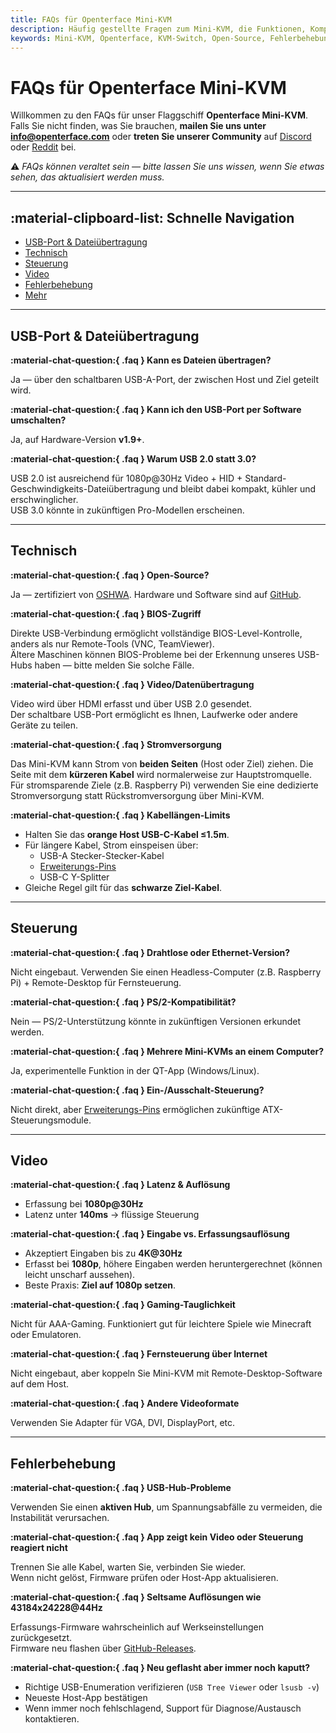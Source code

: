 ```yaml
---
title: FAQs für Openterface Mini-KVM
description: Häufig gestellte Fragen zum Mini-KVM, die Funktionen, Kompatibilität, Fehlerbehebung und zukünftige Pläne abdecken.
keywords: Mini-KVM, Openterface, KVM-Switch, Open-Source, Fehlerbehebung, Videoaufnahme, USB, Kompatibilität
---
```


# FAQs für Openterface Mini-KVM

Willkommen zu den FAQs für unser Flaggschiff **Openterface Mini-KVM**.  
Falls Sie nicht finden, was Sie brauchen, **mailen Sie uns unter [info@openterface.com](mailto:info@openterface.com)** oder **treten Sie unserer Community** auf [Discord](/discord) oder [Reddit](/reddit) bei.

⚠️ _FAQs können veraltet sein — bitte lassen Sie uns wissen, wenn Sie etwas sehen, das aktualisiert werden muss._

---

## :material-clipboard-list: Schnelle Navigation

-   [USB-Port & Dateiübertragung](#usb-port--dateiübertragung)
-   [Technisch](#technisch)
-   [Steuerung](#steuerung)
-   [Video](#video)
-   [Fehlerbehebung](#fehlerbehebung)
-   [Mehr](#mehr)

---

## USB-Port & Dateiübertragung

**:material-chat-question:{ .faq } Kann es Dateien übertragen?**

Ja — über den schaltbaren USB-A-Port, der zwischen Host und Ziel geteilt wird.

**:material-chat-question:{ .faq } Kann ich den USB-Port per Software umschalten?**

Ja, auf Hardware-Version **v1.9+**.

**:material-chat-question:{ .faq } Warum USB 2.0 statt 3.0?**

USB 2.0 ist ausreichend für 1080p@30Hz Video + HID + Standard-Geschwindigkeits-Dateiübertragung und bleibt dabei kompakt, kühler und erschwinglicher.  
USB 3.0 könnte in zukünftigen Pro-Modellen erscheinen.

---

## Technisch

**:material-chat-question:{ .faq } Open-Source?**

Ja — zertifiziert von [OSHWA](https://certification.oshwa.org/cn000015.html). Hardware und Software sind auf [GitHub](/contributing/).

**:material-chat-question:{ .faq } BIOS-Zugriff**

Direkte USB-Verbindung ermöglicht vollständige BIOS-Level-Kontrolle, anders als nur Remote-Tools (VNC, TeamViewer).  
Ältere Maschinen können BIOS-Probleme bei der Erkennung unseres USB-Hubs haben — bitte melden Sie solche Fälle.

**:material-chat-question:{ .faq } Video/Datenübertragung**

Video wird über HDMI erfasst und über USB 2.0 gesendet.  
Der schaltbare USB-Port ermöglicht es Ihnen, Laufwerke oder andere Geräte zu teilen.

**:material-chat-question:{ .faq } Stromversorgung**

Das Mini-KVM kann Strom von **beiden Seiten** (Host oder Ziel) ziehen. Die Seite mit dem **kürzeren Kabel** wird normalerweise zur Hauptstromquelle.  
Für stromsparende Ziele (z.B. Raspberry Pi) verwenden Sie eine dedizierte Stromversorgung statt Rückstromversorgung über Mini-KVM.

**:material-chat-question:{ .faq } Kabellängen-Limits**

-   Halten Sie das **orange Host USB-C-Kabel ≤1.5m**.
-   Für längere Kabel, Strom einspeisen über:
    -   USB-A Stecker-Stecker-Kabel
    -   [Erweiterungs-Pins](/product/minikvm/extension-pins/)
    -   USB-C Y-Splitter
-   Gleiche Regel gilt für das **schwarze Ziel-Kabel**.

---

## Steuerung

**:material-chat-question:{ .faq } Drahtlose oder Ethernet-Version?**

Nicht eingebaut. Verwenden Sie einen Headless-Computer (z.B. Raspberry Pi) + Remote-Desktop für Fernsteuerung.

**:material-chat-question:{ .faq } PS/2-Kompatibilität?**

Nein — PS/2-Unterstützung könnte in zukünftigen Versionen erkundet werden.

**:material-chat-question:{ .faq } Mehrere Mini-KVMs an einem Computer?**

Ja, experimentelle Funktion in der QT-App (Windows/Linux).

**:material-chat-question:{ .faq } Ein-/Ausschalt-Steuerung?**

Nicht direkt, aber [Erweiterungs-Pins](/product/minikvm/extension-pins/) ermöglichen zukünftige ATX-Steuerungsmodule.

---

## Video

**:material-chat-question:{ .faq } Latenz & Auflösung**

-   Erfassung bei **1080p@30Hz**
-   Latenz unter **140ms** → flüssige Steuerung

**:material-chat-question:{ .faq } Eingabe vs. Erfassungsauflösung**

-   Akzeptiert Eingaben bis zu **4K@30Hz**
-   Erfasst bei **1080p**, höhere Eingaben werden heruntergerechnet (können leicht unscharf aussehen).
-   Beste Praxis: **Ziel auf 1080p setzen**.

**:material-chat-question:{ .faq } Gaming-Tauglichkeit**

Nicht für AAA-Gaming. Funktioniert gut für leichtere Spiele wie Minecraft oder Emulatoren.

**:material-chat-question:{ .faq } Fernsteuerung über Internet**

Nicht eingebaut, aber koppeln Sie Mini-KVM mit Remote-Desktop-Software auf dem Host.

**:material-chat-question:{ .faq } Andere Videoformate**

Verwenden Sie Adapter für VGA, DVI, DisplayPort, etc.

---

## Fehlerbehebung

**:material-chat-question:{ .faq } USB-Hub-Probleme**

Verwenden Sie einen **aktiven Hub**, um Spannungsabfälle zu vermeiden, die Instabilität verursachen.

**:material-chat-question:{ .faq } App zeigt kein Video oder Steuerung reagiert nicht**

Trennen Sie alle Kabel, warten Sie, verbinden Sie wieder.  
Wenn nicht gelöst, Firmware prüfen oder Host-App aktualisieren.

**:material-chat-question:{ .faq } Seltsame Auflösungen wie 43184x24228@44Hz**

Erfassungs-Firmware wahrscheinlich auf Werkseinstellungen zurückgesetzt.  
Firmware neu flashen über [GitHub-Releases](https://github.com/TechxArtisanStudio/Openterface_QT/releases).

**:material-chat-question:{ .faq } Neu geflasht aber immer noch kaputt?**

-   Richtige USB-Enumeration verifizieren (`USB Tree Viewer` oder `lsusb -v`)
-   Neueste Host-App bestätigen
-   Wenn immer noch fehlschlagend, Support für Diagnose/Austausch kontaktieren.
